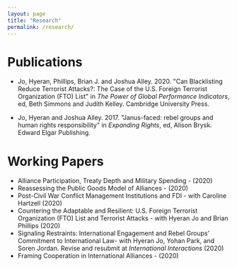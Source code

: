 ```yaml
---
layout: page
title: "Research"
permalink: /research/ 
---
```


# Publications

- Jo, Hyeran, Phillips, Brian J. and Joshua Alley. 2020. "Can Blacklisting Reduce Terrorist Attacks?: The Case of the U.S. Foreign Terrorist Organization (FTO) List" in *The Power of Global Performance Indicators*, ed, Beth Simmons and Judith Kelley. Cambridge University Press. 

- Jo, Hyeran and Joshua Alley. 2017. "Janus-faced: rebel groups and human rights responsibility" in
*Expanding Rights*, ed, Alison Brysk. Edward Elgar Publishing.


# Working Papers

- Alliance Participation, Treaty Depth and Military Spending - (2020)
- Reassessing the Public Goods Model of Alliances - (2020)
- Post-Civil War Conflict Management Institutions and FDI -  with Caroline Hartzell (2020)
- Countering the Adaptable and Resilient: U.S. Foreign Terrorist Organization (FTO) List and Terrorist Attacks - with Hyeran Jo and Brian Phillips (2020)
- Signaling Restraints: International Engagement and Rebel Groups’ Commitment to International Law- with Hyeran Jo, Yohan Park, and Soren Jordan. Revise and resubmit at *International Interactions* (2020)
- Framing Cooperation in International Alliances - (2020) 

